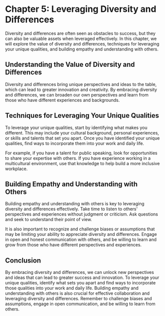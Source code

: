 Chapter 5: Leveraging Diversity and Differences
===============================================

Diversity and differences are often seen as obstacles to success, but they can also be valuable assets when leveraged effectively. In this chapter, we will explore the value of diversity and differences, techniques for leveraging your unique qualities, and building empathy and understanding with others.

Understanding the Value of Diversity and Differences
----------------------------------------------------

Diversity and differences bring unique perspectives and ideas to the table, which can lead to greater innovation and creativity. By embracing diversity and differences, we can broaden our own perspectives and learn from those who have different experiences and backgrounds.

Techniques for Leveraging Your Unique Qualities
-----------------------------------------------

To leverage your unique qualities, start by identifying what makes you different. This may include your cultural background, personal experiences, or skills and talents that set you apart. Once you have identified your unique qualities, find ways to incorporate them into your work and daily life.

For example, if you have a talent for public speaking, look for opportunities to share your expertise with others. If you have experience working in a multicultural environment, use that knowledge to help build a more inclusive workplace.

Building Empathy and Understanding with Others
----------------------------------------------

Building empathy and understanding with others is key to leveraging diversity and differences effectively. Take time to listen to others' perspectives and experiences without judgment or criticism. Ask questions and seek to understand their point of view.

It is also important to recognize and challenge biases or assumptions that may be limiting your ability to appreciate diversity and differences. Engage in open and honest communication with others, and be willing to learn and grow from those who have different perspectives and experiences.

Conclusion
----------

By embracing diversity and differences, we can unlock new perspectives and ideas that can lead to greater success and innovation. To leverage your unique qualities, identify what sets you apart and find ways to incorporate those qualities into your work and daily life. Building empathy and understanding with others is also crucial for effective collaboration and leveraging diversity and differences. Remember to challenge biases and assumptions, engage in open communication, and be willing to learn from others.
